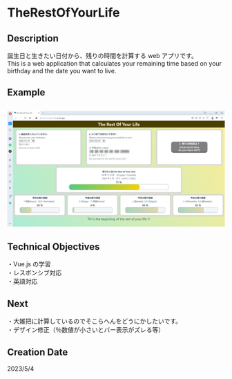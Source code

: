# TheRestOfYourLife

## Description

誕生日と生きたい日付から、残りの時間を計算する web アプリです。  
This is a web application that calculates your remaining time based on your birthday and the date you want to live.

## Example

## ![example.png](/public/img/example.png "example.png")

## Technical Objectives

・Vue.js の学習  
・レスポンシブ対応  
・英語対応

## Next

・大雑把に計算しているのでそこらへんをどうにかしたいです。  
・デザイン修正（％数値が小さいとバー表示がズレる等）

## Creation Date

2023/5/4
